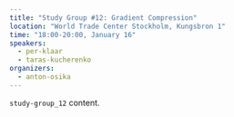 ```yaml
---
title: "Study Group #12: Gradient Compression"
location: "World Trade Center Stockholm, Kungsbron 1"
time: "18:00-20:00, January 16"
speakers:
  - per-klaar
  - taras-kucherenko
organizers:
  - anton-osika
---
```

`study-group_12` content.
